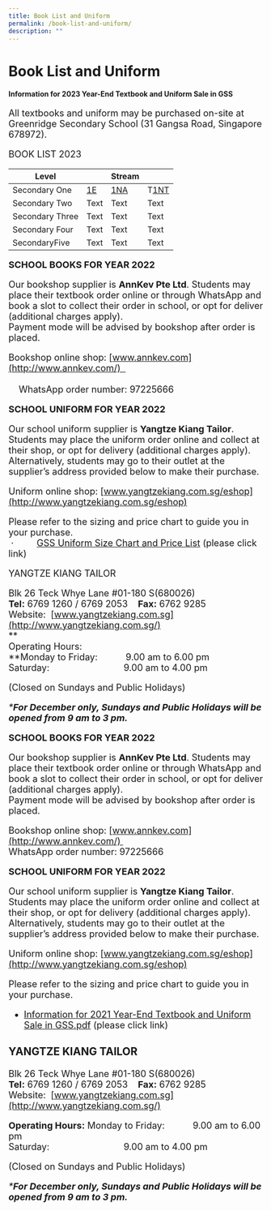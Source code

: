 ```yaml
---
title: Book List and Uniform
permalink: /book-list-and-uniform/
description: ""
---
```

# **Book List and Uniform**

#### Information for 2023 Year-End Textbook and Uniform Sale in GSS


<font size=4>All textbooks and uniform may be purchased on-site at Greenridge Secondary School 
(31 Gangsa Road, Singapore 678972).


<font size=4> BOOK LIST 2023


| Level |   | Stream |  |
| -------- | -------- | -------- |-------- |
| Secondary One    | [1E](/files/BookLists/2023/2023%20Sec%201E%20Booklist.pdf)   | [1NA](/files/BookLists/2023/2023%20Sec%201NA%20Booklist.pdf)   |T[1NT](/files/BookLists/2023/2023%20Sec%201NT%20Booklist.pdf)   |
| Secondary Two   | Text     | Text     |Text     |
| Secondary Three   | Text     | Text     |Text     |
| Secondary Four  | Text     | Text     |Text     |
| SecondaryFive    | Text     | Text     |Text     |




**SCHOOL BOOKS FOR YEAR 2022**

Our bookshop supplier is **AnnKev Pte Ltd**. Students may place their textbook order online or through WhatsApp and book a slot to collect their order in school, or opt for deliver (additional charges apply).  
Payment mode will be advised by bookshop after order is placed.

Bookshop online shop: [www.annkev.com](http://www.annkev.com/)                                                                                                                                                               WhatsApp order number: 97225666

  

**SCHOOL UNIFORM FOR YEAR 2022**

Our school uniform supplier is **Yangtze Kiang Tailor**. Students may place the uniform order online and collect at their shop, or opt for delivery (additional charges apply). Alternatively, students may go to their outlet at the supplier’s address provided below to make their purchase.  
  
Uniform online shop: [www.yangtzekiang.com.sg/eshop](http://www.yangtzekiang.com.sg/eshop)  
  
Please refer to the sizing and price chart to guide you in your purchase.  
 ·         [GSS Uniform Size Chart and Price List](https://greenridgesec.moe.edu.sg/qql/slot/u178/Announcements/AY2021/2022%20Booklist/2022%20GSS%20Uniform%20Price%20List%20%20Sizing%20Chart.pdf) (please click link)  
  
  

YANGTZE KIANG TAILOR  

Blk 26 Teck Whye Lane #01-180 S(680026)  
**Tel:** 6769 1260 / 6769 2053    **Fax:** 6762 9285  
Website:  [www.yangtzekiang.com.sg](http://www.yangtzekiang.com.sg/)  
**  
Operating Hours:  
**Monday to Friday:           9.00 am to 6.00 pm  
Saturday:                             9.00 am to 4.00 pm

(Closed on Sundays and Public Holidays)

_\***For December only, Sundays and Public Holidays will be opened from 9 am to 3 pm.**_

**SCHOOL BOOKS FOR YEAR 2022**

Our bookshop supplier is **AnnKev Pte Ltd**. Students may place their textbook order online or through WhatsApp and book a slot to collect their order in school, or opt for deliver (additional charges apply).  
Payment mode will be advised by bookshop after order is placed.

Bookshop online shop: [www.annkev.com](http://www.annkev.com/)   
WhatsApp order number: 97225666


**SCHOOL UNIFORM FOR YEAR 2022**

Our school uniform supplier is **Yangtze Kiang Tailor**. Students may place the uniform order online and collect at their shop, or opt for delivery (additional charges apply). Alternatively, students may go to their outlet at the supplier’s address provided below to make their purchase.  
  
Uniform online shop: [www.yangtzekiang.com.sg/eshop](http://www.yangtzekiang.com.sg/eshop)  
  
Please refer to the sizing and price chart to guide you in your purchase.  
* [Information for 2021 Year-End Textbook and Uniform Sale in GSS.pdf](/files/Information%20for%202021%20Year-End%20Textbook%20and%20Uniform%20Sale%20in%20GSS.pdf) (please click link)


### YANGTZE KIANG TAILOR  

Blk 26 Teck Whye Lane #01-180 S(680026)  
**Tel:** 6769 1260 / 6769 2053    **Fax:** 6762 9285  
Website:  [www.yangtzekiang.com.sg](http://www.yangtzekiang.com.sg/)  

**Operating Hours:**
Monday to Friday:           9.00 am to 6.00 pm  
Saturday:                             9.00 am to 4.00 pm

(Closed on Sundays and Public Holidays)

_\***For December only, Sundays and Public Holidays will be opened from 9 am to 3 pm.**_